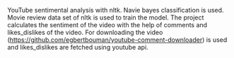 YouTube sentimental analysis with nltk. Navie bayes classification is used. Movie review data set of nltk is used to train the model. The project calculates the sentiment of the video with the help of comments and likes_dislikes of the video. For downloading the video (https://github.com/egbertbouman/youtube-comment-downloader) is used and likes_dislikes are fetched using youtube api.
